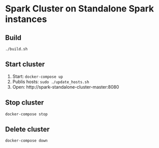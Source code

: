 # Spark Cluster on Standalone Spark instances

## Build
`./build.sh`

## Start cluster
1. Start: `docker-compose up`
2. Publis hosts: `sudo ./update_hosts.sh`
3. Open: http://spark-standalone-cluster-master:8080

## Stop cluster
`docker-compose stop`

## Delete cluster
`docker-compose down`

